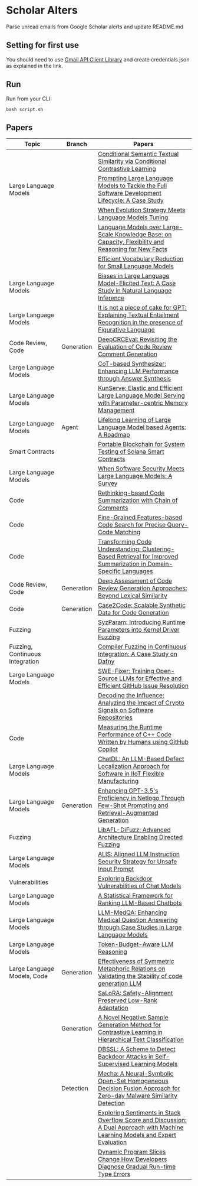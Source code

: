# Scholar Alters
Parse unread emails from Google Scholar alerts and update README.md

## Setting for first use
You should need to use [Gmail API Client Library](https://developers.google.com/gmail/api/quickstart/python) and create
credentials.json as explained in the link.

## Run
Run from your CLI:
```
bash script.sh
```
## Papers

| Topic | Branch | Papers |
| --- | --- | --- |
|  |  | [Conditional Semantic Textual Similarity via Conditional Contrastive Learning](https://scholar.google.com/scholar_url?url=https://aclanthology.org/2025.coling-main.306.pdf&hl=en&sa=X&d=14136084717444805809&ei=QkKTZ-jVELHcy9YP1YykcA&scisig=AFWwaeY_LPv0em0XG9ql9vJGluw5&oi=scholaralrt&hist=apJ4fD8AAAAJ:16237994392044955269:AFWwaebaLgrVcMkfKx1Gjt1mqPQn&html=&pos=0&folt=cit) |
| Large Language Models |  | [Prompting Large Language Models to Tackle the Full Software Development Lifecycle: A Case Study](https://scholar.google.com/scholar_url?url=https://aclanthology.org/2025.coling-main.502.pdf&hl=en&sa=X&d=9925789981307756119&ei=QkKTZ-jVELHcy9YP1YykcA&scisig=AFWwaebzHrNkDqFaN9b2pccxyqAS&oi=scholaralrt&hist=apJ4fD8AAAAJ:16237994392044955269:AFWwaebaLgrVcMkfKx1Gjt1mqPQn&html=&pos=1&folt=cit) |
|  |  | [When Evolution Strategy Meets Language Models Tuning](https://scholar.google.com/scholar_url?url=https://aclanthology.org/2025.coling-main.357.pdf&hl=en&sa=X&d=200473364957537792&ei=QUKTZ52oPKHfy9YPl8KFuQc&scisig=AFWwaeZ1mn_kTAN6QluLb1hota0S&oi=scholaralrt&hist=apJ4fD8AAAAJ:3096313017463695374:AFWwaeb8R4GEV1B4xk_Cz2b6H7gj&html=&pos=0&folt=rel) |
|  |  | [Language Models over Large-Scale Knowledge Base: on Capacity, Flexibility and Reasoning for New Facts](https://scholar.google.com/scholar_url?url=https://aclanthology.org/2025.coling-main.118.pdf&hl=en&sa=X&d=2792843598668568152&ei=QUKTZ52oPKHfy9YPl8KFuQc&scisig=AFWwaeYYBDtu-71kVlde01qqIUnQ&oi=scholaralrt&hist=apJ4fD8AAAAJ:3096313017463695374:AFWwaeb8R4GEV1B4xk_Cz2b6H7gj&html=&pos=1&folt=rel) |
|  |  | [Efficient Vocabulary Reduction for Small Language Models](https://scholar.google.com/scholar_url?url=https://aclanthology.org/2025.coling-industry.64.pdf&hl=en&sa=X&d=4090666213146095884&ei=QUKTZ52oPKHfy9YPl8KFuQc&scisig=AFWwaeYa6LHwRUSKJFARr2AAo3QF&oi=scholaralrt&hist=apJ4fD8AAAAJ:3096313017463695374:AFWwaeb8R4GEV1B4xk_Cz2b6H7gj&html=&pos=2&folt=rel) |
| Large Language Models |  | [Biases in Large Language Model-Elicited Text: A Case Study in Natural Language Inference](https://scholar.google.com/scholar_url?url=https://aclanthology.org/2025.coling-main.389.pdf&hl=en&sa=X&d=10733744963763566257&ei=QUKTZ52oPKHfy9YPl8KFuQc&scisig=AFWwaebo1PFEjF-S0VrqpHiD71Ld&oi=scholaralrt&hist=apJ4fD8AAAAJ:3096313017463695374:AFWwaeb8R4GEV1B4xk_Cz2b6H7gj&html=&pos=3&folt=rel) |
| Large Language Models |  | [It is not a piece of cake for GPT: Explaining Textual Entailment Recognition in the presence of Figurative Language](https://scholar.google.com/scholar_url?url=https://aclanthology.org/2025.coling-main.646.pdf&hl=en&sa=X&d=6075138234765360984&ei=QUKTZ52oPKHfy9YPl8KFuQc&scisig=AFWwaeYklMtCPyJM2vA2pLSJReSy&oi=scholaralrt&hist=apJ4fD8AAAAJ:3096313017463695374:AFWwaeb8R4GEV1B4xk_Cz2b6H7gj&html=&pos=4&folt=rel) |
| Code Review, Code | Generation | [DeepCRCEval: Revisiting the Evaluation of Code Review Comment Generation](https://scholar.google.com/scholar_url?url=https://arxiv.org/pdf/2412.18291&hl=en&sa=X&d=14410577743015081197&ei=QUKTZ52oPKHfy9YPl8KFuQc&scisig=AFWwaeZ4RPCBfJw5Y-Im712lq18L&oi=scholaralrt&hist=apJ4fD8AAAAJ:3096313017463695374:AFWwaeb8R4GEV1B4xk_Cz2b6H7gj&html=&pos=6&folt=rel) |
| Large Language Models |  | [CoT-based Synthesizer: Enhancing LLM Performance through Answer Synthesis](https://scholar.google.com/scholar_url?url=https://arxiv.org/pdf/2501.01668&hl=en&sa=X&d=3966399833731555351&ei=QUKTZ52oPKHfy9YPl8KFuQc&scisig=AFWwaeZmQL7lq3doq-2Gs5rpUitn&oi=scholaralrt&hist=apJ4fD8AAAAJ:3096313017463695374:AFWwaeb8R4GEV1B4xk_Cz2b6H7gj&html=&pos=7&folt=rel) |
| Large Language Models |  | [KunServe: Elastic and Efficient Large Language Model Serving with Parameter-centric Memory Management](https://scholar.google.com/scholar_url?url=https://arxiv.org/pdf/2412.18169&hl=en&sa=X&d=13649516430108486931&ei=QUKTZ52oPKHfy9YPl8KFuQc&scisig=AFWwaearZMeFx6dgW-HuM1X_U3_V&oi=scholaralrt&hist=apJ4fD8AAAAJ:3096313017463695374:AFWwaeb8R4GEV1B4xk_Cz2b6H7gj&html=&pos=8&folt=rel) |
| Large Language Models | Agent | [Lifelong Learning of Large Language Model based Agents: A Roadmap](https://scholar.google.com/scholar_url?url=https://arxiv.org/pdf/2501.07278%3F&hl=en&sa=X&d=1432108509966965315&ei=QUKTZ52oPKHfy9YPl8KFuQc&scisig=AFWwaeaTocjD7p2LRIRmSZ1mE2gb&oi=scholaralrt&hist=apJ4fD8AAAAJ:3096313017463695374:AFWwaeb8R4GEV1B4xk_Cz2b6H7gj&html=&pos=9&folt=rel) |
| Smart Contracts |  | [Portable Blockchain for System Testing of Solana Smart Contracts](https://scholar.google.com/scholar_url?url=https://dl.acm.org/doi/abs/10.1145/3708622.3708633&hl=en&sa=X&d=7241932002486945897&ei=QkKTZ4SrBqnIieoPirzAmAc&scisig=AFWwaeYTK_bAPQqf3eA0ojtIc2Zk&oi=scholaralrt&hist=apJ4fD8AAAAJ:10695555881282652625:AFWwaeakbu5Ta3HmdjfVean1AXL4&html=&pos=0&folt=cit) |
| Large Language Models |  | [When Software Security Meets Large Language Models: A Survey](https://scholar.google.com/scholar_url?url=https://ieeexplore.ieee.org/abstract/document/10846956/&hl=vi&sa=X&d=8262449722075332360&ei=QkKTZ4iNDbPay9YP29egoQ4&scisig=AFWwaeb_R1Fhjlq3I0bvcAuTZpDz&oi=scholaralrt&hist=apJ4fD8AAAAJ:13534924455939102554:AFWwaeZN-y-gtbFtywJ0Xio3nYxl&html=&pos=0&folt=cit) |
| Code |  | [Rethinking-based Code Summarization with Chain of Comments](https://scholar.google.com/scholar_url?url=https://aclanthology.org/2025.coling-main.204.pdf&hl=vi&sa=X&d=5158163965050969908&ei=QkKTZ7ftCOmmy9YP4cCz2AI&scisig=AFWwaeYKO_12t-LyGkslcYxmjZ4q&oi=scholaralrt&hist=apJ4fD8AAAAJ:11355862984917483435:AFWwaeZvT_NNWQMu4_zZrEW644gW&html=&pos=0&folt=rel) |
| Code |  | [Fine-Grained Features-based Code Search for Precise Query-Code Matching](https://scholar.google.com/scholar_url?url=https://aclanthology.org/2025.coling-main.482.pdf&hl=vi&sa=X&d=894931077027032406&ei=QkKTZ7ftCOmmy9YP4cCz2AI&scisig=AFWwaearxyIafonCLGBaste8nf-i&oi=scholaralrt&hist=apJ4fD8AAAAJ:11355862984917483435:AFWwaeZvT_NNWQMu4_zZrEW644gW&html=&pos=1&folt=rel) |
| Code |  | [Transforming Code Understanding: Clustering-Based Retrieval for Improved Summarization in Domain-Specific Languages](https://scholar.google.com/scholar_url?url=https://aclanthology.org/2025.coling-industry.47.pdf&hl=vi&sa=X&d=13659090107986678615&ei=QkKTZ7ftCOmmy9YP4cCz2AI&scisig=AFWwaeYguNkWe78tTRsDUchkNxVO&oi=scholaralrt&hist=apJ4fD8AAAAJ:11355862984917483435:AFWwaeZvT_NNWQMu4_zZrEW644gW&html=&pos=2&folt=rel) |
| Code Review, Code | Generation | [Deep Assessment of Code Review Generation Approaches: Beyond Lexical Similarity](https://scholar.google.com/scholar_url?url=https://arxiv.org/pdf/2501.05176&hl=vi&sa=X&d=3171842208671359119&ei=QkKTZ7ftCOmmy9YP4cCz2AI&scisig=AFWwaeYD7JtXUqJQwsbbOdZ9jK6Y&oi=scholaralrt&hist=apJ4fD8AAAAJ:11355862984917483435:AFWwaeZvT_NNWQMu4_zZrEW644gW&html=&pos=3&folt=rel) |
| Code | Generation | [Case2Code: Scalable Synthetic Data for Code Generation](https://scholar.google.com/scholar_url?url=https://aclanthology.org/2025.coling-main.733.pdf&hl=vi&sa=X&d=14691141419073637548&ei=QkKTZ7ftCOmmy9YP4cCz2AI&scisig=AFWwaeY15QWLZhkPtmWVB_bSWbdl&oi=scholaralrt&hist=apJ4fD8AAAAJ:11355862984917483435:AFWwaeZvT_NNWQMu4_zZrEW644gW&html=&pos=4&folt=rel) |
| Fuzzing |  | [SyzParam: Introducing Runtime Parameters into Kernel Driver Fuzzing](https://scholar.google.com/scholar_url?url=https://arxiv.org/pdf/2501.10002&hl=en&sa=X&d=13685011160569679213&ei=QkKTZ_XOBLHcy9YP1YykcA&scisig=AFWwaeaUHTBw-oA_F0P08gMTFYFl&oi=scholaralrt&hist=apJ4fD8AAAAJ:8900472388513427833:AFWwaeZM7Y6I9R2ROVLnk31jdyVz&html=&pos=0&folt=rel) |
| Fuzzing, Continuous Integration |  | [Compiler Fuzzing in Continuous Integration: A Case Study on Dafny](https://scholar.google.com/scholar_url?url=http://zetzsche.st/files/paper_fuzzing.pdf&hl=en&sa=X&d=6930009185728246866&ei=QkKTZ_XOBLHcy9YP1YykcA&scisig=AFWwaeYcd8dwDtaKBsbfahGMDF3x&oi=scholaralrt&hist=apJ4fD8AAAAJ:8900472388513427833:AFWwaeZM7Y6I9R2ROVLnk31jdyVz&html=&pos=1&folt=rel) |
| Large Language Models |  | [SWE-Fixer: Training Open-Source LLMs for Effective and Efficient GitHub Issue Resolution](https://scholar.google.com/scholar_url?url=https://arxiv.org/pdf/2501.05040&hl=en&sa=X&d=7812916594202045679&ei=QkKTZ_XOBLHcy9YP1YykcA&scisig=AFWwaebIEwc4554-0wrUFOg86FOt&oi=scholaralrt&hist=apJ4fD8AAAAJ:8900472388513427833:AFWwaeZM7Y6I9R2ROVLnk31jdyVz&html=&pos=2&folt=rel) |
|  |  | [Decoding the Influence: Analyzing the Impact of Crypto Signals on Software Repositories](https://scholar.google.com/scholar_url?url=https://www.researchgate.net/profile/Shawal-Khalid/publication/388194415_Decoding_the_Influence_Analyzing_the_Impact_of_Crypto_Signals_on_Software_Repositories/links/678ea59a95e02f182ea58a75/Decoding-the-Influence-Analyzing-the-Impact-of-Crypto-Signals-on-Software-Repositories.pdf&hl=en&sa=X&d=9259663078260058075&ei=QkKTZ_XOBLHcy9YP1YykcA&scisig=AFWwaeYm_BVCpiQO5xMmtRocUBW4&oi=scholaralrt&hist=apJ4fD8AAAAJ:8900472388513427833:AFWwaeZM7Y6I9R2ROVLnk31jdyVz&html=&pos=3&folt=rel) |
| Code |  | [Measuring the Runtime Performance of C++ Code Written by Humans using GitHub Copilot](https://scholar.google.com/scholar_url?url=https://cs.uwaterloo.ca/~alkiswan/papers/Copilot_ICSE25.pdf&hl=en&sa=X&d=14869666550753752826&ei=QkKTZ_XOBLHcy9YP1YykcA&scisig=AFWwaeaH-JHEx-WIJS4o6Ciq5Fgs&oi=scholaralrt&hist=apJ4fD8AAAAJ:8900472388513427833:AFWwaeZM7Y6I9R2ROVLnk31jdyVz&html=&pos=4&folt=rel) |
| Large Language Models |  | [ChatDL: An LLM-Based Defect Localization Approach for Software in IIoT Flexible Manufacturing](https://scholar.google.com/scholar_url?url=https://ieeexplore.ieee.org/abstract/document/10845208/&hl=en&sa=X&d=11102541604611218666&ei=QkKTZ7aYCs3Hy9YPnfbbuQk&scisig=AFWwaeY1B0h9K0kjY0qOur86uSFR&oi=scholaralrt&hist=apJ4fD8AAAAJ:11486195984023826531:AFWwaebYo-fw1j0PJswL-CdomZqY&html=&pos=0&folt=cit) |
| Large Language Models | Generation | [Enhancing GPT-3.5's Proficiency in Netlogo Through Few-Shot Prompting and Retrieval-Augmented Generation](https://scholar.google.com/scholar_url?url=https://ieeexplore.ieee.org/abstract/document/10838967/&hl=vi&sa=X&d=8247931921733515033&ei=QkKTZ__dC6Hfy9YPl8KFuQc&scisig=AFWwaeZNRIebUMmDxB4_lGpucjSQ&oi=scholaralrt&hist=apJ4fD8AAAAJ:11724652424841979500:AFWwaeb06hHZ-3j7Bb1sOMTsP9ed&html=&pos=0&folt=cit) |
| Fuzzing |  | [LibAFL-DiFuzz: Advanced Architecture Enabling Directed Fuzzing](https://scholar.google.com/scholar_url?url=https://arxiv.org/pdf/2412.19143&hl=en&sa=X&d=3101889757023432214&ei=QkKTZ8rEB8Hey9YP_5HSoQc&scisig=AFWwaebS5F_tLRM868HKfDct70t8&oi=scholaralrt&hist=apJ4fD8AAAAJ:11137134570824175991:AFWwaeZJgvZkFmSwNlRigHvrI7d8&html=&pos=0&folt=rel) |
| Large Language Models |  | [ALIS: Aligned LLM Instruction Security Strategy for Unsafe Input Prompt](https://scholar.google.com/scholar_url?url=https://aclanthology.org/2025.coling-main.613.pdf&hl=en&sa=X&d=14085177719547918004&ei=QkKTZ7WCAqzfy9YPpZmbuAQ&scisig=AFWwaeYyI_GOGMbJ1HaWK7EMUD33&oi=scholaralrt&hist=apJ4fD8AAAAJ:4513401344136555010:AFWwaea8pA4W9ESmXpw9yvMxc7-7&html=&pos=0&folt=rel) |
| Vulnerabilities |  | [Exploring Backdoor Vulnerabilities of Chat Models](https://scholar.google.com/scholar_url?url=https://aclanthology.org/2025.coling-main.62.pdf&hl=en&sa=X&d=5482178116978273618&ei=QkKTZ7WCAqzfy9YPpZmbuAQ&scisig=AFWwaeYK-uqYY5qFiTg0O5QzrMcs&oi=scholaralrt&hist=apJ4fD8AAAAJ:4513401344136555010:AFWwaea8pA4W9ESmXpw9yvMxc7-7&html=&pos=1&folt=rel) |
| Large Language Models |  | [A Statistical Framework for Ranking LLM-Based Chatbots](https://scholar.google.com/scholar_url?url=https://arxiv.org/pdf/2412.18407&hl=en&sa=X&d=4804668288954913509&ei=QkKTZ7WCAqzfy9YPpZmbuAQ&scisig=AFWwaeboY-5dSvv2xHLOGGOJC7tL&oi=scholaralrt&hist=apJ4fD8AAAAJ:4513401344136555010:AFWwaea8pA4W9ESmXpw9yvMxc7-7&html=&pos=2&folt=rel) |
| Large Language Models |  | [LLM-MedQA: Enhancing Medical Question Answering through Case Studies in Large Language Models](https://scholar.google.com/scholar_url?url=https://arxiv.org/pdf/2501.05464&hl=en&sa=X&d=2131858516134408927&ei=QkKTZ7WCAqzfy9YPpZmbuAQ&scisig=AFWwaeZcmiALO-djdL3Pi9fNkY1n&oi=scholaralrt&hist=apJ4fD8AAAAJ:4513401344136555010:AFWwaea8pA4W9ESmXpw9yvMxc7-7&html=&pos=3&folt=rel) |
| Large Language Models |  | [Token-Budget-Aware LLM Reasoning](https://scholar.google.com/scholar_url?url=https://arxiv.org/pdf/2412.18547&hl=en&sa=X&d=15634368614367866011&ei=QkKTZ7WCAqzfy9YPpZmbuAQ&scisig=AFWwaeYeBBQCzx-HSvn1iTghNx1R&oi=scholaralrt&hist=apJ4fD8AAAAJ:4513401344136555010:AFWwaea8pA4W9ESmXpw9yvMxc7-7&html=&pos=4&folt=rel) |
| Large Language Models, Code | Generation | [Effectiveness of Symmetric Metaphoric Relations on Validating the Stability of code generation LLM](https://scholar.google.com/scholar_url?url=https://www.sciencedirect.com/science/article/pii/S0164121224003741&hl=en&sa=X&d=13715951596741502245&ei=QkKTZ7WCAqzfy9YPpZmbuAQ&scisig=AFWwaeYyODFwIPn1Lt8isEzOjBLl&oi=scholaralrt&hist=apJ4fD8AAAAJ:4513401344136555010:AFWwaea8pA4W9ESmXpw9yvMxc7-7&html=&pos=5&folt=rel) |
|  |  | [SaLoRA: Safety-Alignment Preserved Low-Rank Adaptation](https://scholar.google.com/scholar_url?url=https://arxiv.org/pdf/2501.01765&hl=en&sa=X&d=507768616016306541&ei=QkKTZ7WCAqzfy9YPpZmbuAQ&scisig=AFWwaeae4v0fZ-lJgqUerfOkBSHJ&oi=scholaralrt&hist=apJ4fD8AAAAJ:4513401344136555010:AFWwaea8pA4W9ESmXpw9yvMxc7-7&html=&pos=6&folt=rel) |
|  | Generation | [A Novel Negative Sample Generation Method for Contrastive Learning in Hierarchical Text Classification](https://scholar.google.com/scholar_url?url=https://aclanthology.org/2025.coling-main.378.pdf&hl=en&sa=X&d=6210942619889747069&ei=QkKTZ7WCAqzfy9YPpZmbuAQ&scisig=AFWwaeYJMlFnFdowffyXcG5kv7Jj&oi=scholaralrt&hist=apJ4fD8AAAAJ:4513401344136555010:AFWwaea8pA4W9ESmXpw9yvMxc7-7&html=&pos=7&folt=rel) |
|  |  | [DBSSL: A Scheme to Detect Backdoor Attacks in Self-Supervised Learning Models](https://scholar.google.com/scholar_url?url=https://ieeexplore.ieee.org/abstract/document/10847925/&hl=en&sa=X&d=6292571486819854485&ei=QkKTZ7WCAqzfy9YPpZmbuAQ&scisig=AFWwaeZL9YUnXepUy9tcGrNweNlO&oi=scholaralrt&hist=apJ4fD8AAAAJ:4513401344136555010:AFWwaea8pA4W9ESmXpw9yvMxc7-7&html=&pos=8&folt=rel) |
|  | Detection | [Mecha: A Neural-Symbolic Open-Set Homogeneous Decision Fusion Approach for Zero-day Malware Similarity Detection](https://scholar.google.com/scholar_url?url=https://ieeexplore.ieee.org/iel8/32/4359463/10847580.pdf&hl=en&sa=X&d=5588870531091408399&ei=QkKTZ7WCAqzfy9YPpZmbuAQ&scisig=AFWwaealppMuA0ERS3FS7kpG8nbm&oi=scholaralrt&hist=apJ4fD8AAAAJ:4513401344136555010:AFWwaea8pA4W9ESmXpw9yvMxc7-7&html=&pos=9&folt=rel) |
|  |  | [Exploring Sentiments in Stack Overflow Score and Discussion: A Dual Approach with Machine Learning Models and Expert Evaluation](https://scholar.google.com/scholar_url?url=https://www.researchgate.net/profile/Golshid-Ranjbaran/publication/388176794_Exploring_Sentiments_in_Stack_Overflow_Score_and_Discussion_A_Dual_Approach_with_Machine_Learning_Models_and_Expert_Evaluation/links/678d411895e02f182e9fbc94/Exploring-Sentiments-in-Stack-Overflow-Score-and-Discussion-A-Dual-Approach-with-Machine-Learning-Models-and-Expert-Evaluation.pdf&hl=en&sa=X&d=7393710842703055847&ei=QkKTZ72gDqzfy9YPpZmbuAQ&scisig=AFWwaebp9iLvhVLm-zihaZOmXg1I&oi=scholaralrt&hist=apJ4fD8AAAAJ:15725322226479601129:AFWwaeYp-8wbw5OHTjoCHLP43E0V&html=&pos=0&folt=rel) |
|  |  | [Dynamic Program Slices Change How Developers Diagnose Gradual Run-time Type Errors](https://scholar.google.com/scholar_url?url=https://www.cs.ubc.ca/~rtholmes/papers/programming_2025_schwerter.pdf&hl=vi&sa=X&d=12600308733507825193&ei=QkKTZ7O4D5KmieoPxbnomQc&scisig=AFWwaeZLSluvlnsaeYDW8LZV_9w6&oi=scholaralrt&hist=apJ4fD8AAAAJ:16065687014273664109:AFWwaeYpvD7V4gPm0ywHhNT6YvSk&html=&pos=1&folt=rel) |

